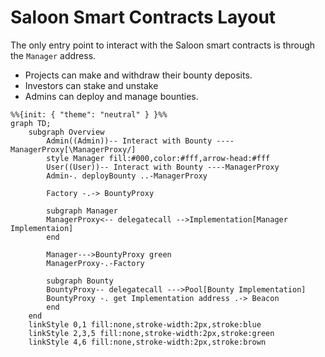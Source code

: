 # Saloon Smart Contracts Layout

The only entry point to interact with the Saloon smart contracts is through the `Manager` address.

- Projects can make and withdraw their bounty deposits.
- Investors can stake and unstake
- Admins can deploy and manage bounties.

```mermaid
%%{init: { "theme": "neutral" } }%%
graph TD;
    subgraph Overview
        Admin((Admin))-- Interact with Bounty ----ManagerProxy[\ManagerProxy/]
        style Manager fill:#000,color:#fff,arrow-head:#fff
        User((User))-- Interact with Bounty ----ManagerProxy
        Admin-. deployBounty ..-ManagerProxy

        Factory -.-> BountyProxy

        subgraph Manager
        ManagerProxy<-- delegatecall -->Implementation[Manager Implementaion]
        end

        Manager--->BountyProxy green
        ManagerProxy-.-Factory

        subgraph Bounty
        BountyProxy-- delegatecall --->Pool[Bounty Implementation]
        BountyProxy -. get Implementation address .-> Beacon
        end
    end
    linkStyle 0,1 fill:none,stroke-width:2px,stroke:blue
    linkStyle 2,3,5 fill:none,stroke-width:2px,stroke:green
    linkStyle 4,6 fill:none,stroke-width:2px,stroke:brown

```

